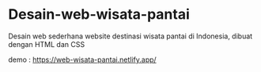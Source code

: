 # Desain-web-wisata-pantai
Desain web sederhana website destinasi wisata pantai di Indonesia, dibuat dengan HTML dan CSS

demo : https://web-wisata-pantai.netlify.app/
